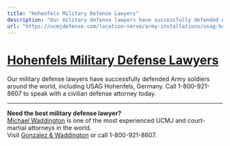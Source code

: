 ```yaml
---
title: "Hohenfels Military Defense Lawyers"
description: "Our military defense lawyers have successfully defended Army soldiers around the world, including USAG Hohenfels, Germany. Call 1-800-921-8607 to speak with a civilian defense attorney today. "
url: "https://ucmjdefense.com/location-serve/army-installations/usag-hohenfels-military-defense-lawyers.html"
---
```


# [Hohenfels Military Defense Lawyers](https://ucmjdefense.com/location-serve/army-installations/usag-hohenfels-military-defense-lawyers.html)

Our military defense lawyers have successfully defended Army soldiers around the world, including USAG Hohenfels, Germany. Call 1-800-921-8607 to speak with a civilian defense attorney today. 

---

**Need the best military defense lawyer?**  
[Michael Waddington](https://ucmjdefense.com/attorneys/michael-stewart-waddington-partner.html) is one of the most experienced UCMJ and court-martial attorneys in the world.  
Visit [Gonzalez & Waddington](https://ucmjdefense.com) or call 1-800-921-8607.
